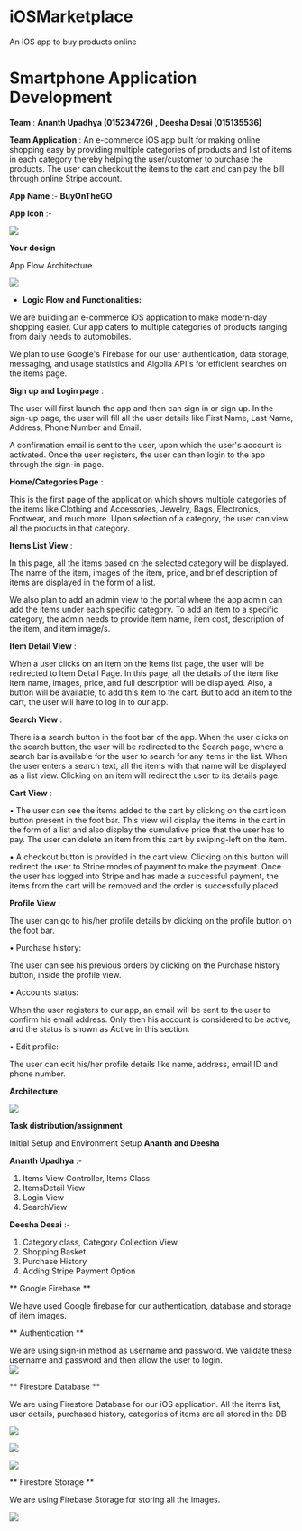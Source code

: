 # iOSMarketplace
An iOS app to buy products online

# Smartphone Application Development

**Team** : **Ananth Upadhya (015234726) , Deesha Desai (015135536)**

**Team Application** : An e-commerce iOS app built for making online shopping easy by providing multiple categories of products and list of items in each category thereby helping the user/customer to purchase the products. The user can checkout the items to the cart and can pay the bill through online Stripe account.

**App Name** :- **BuyOnTheGO**

**App Icon** :-

![](screenshots/appIcon.png)

**Your design**

App Flow Architecture

![](screenshots/appFlowArchitecture.png)

- **Logic Flow and Functionalities:**

We are building an e-commerce iOS application to make modern-day shopping easier. Our app caters to multiple categories of products ranging from daily needs to automobiles.

We plan to use Google's Firebase for our user authentication, data storage, messaging, and usage statistics and Algolia API&#39;s for efficient searches on the items page.

**Sign up and Login page** :

The user will first launch the app and then can sign in or sign up. In the sign-up page, the user will fill all the user details like First Name, Last Name, Address, Phone Number and Email.

A confirmation email is sent to the user, upon which the user&#39;s account is activated. Once the user registers, the user can then login to the app through the sign-in page.

**Home/Categories Page** :

This is the first page of the application which shows multiple categories of the items like Clothing and Accessories, Jewelry, Bags, Electronics, Footwear, and much more. Upon selection of a category, the user can view all the products in that category.

**Items List View** :

In this page, all the items based on the selected category will be displayed. The name of the item, images of the item, price, and brief description of items are displayed in the form of a list.

We also plan to add an admin view to the portal where the app admin can add the items under each specific category. To add an item to a specific category, the admin needs to provide item name, item cost, description of the item, and item image/s.

**Item Detail View** :

When a user clicks on an item on the Items list page, the user will be redirected to Item Detail Page. In this page, all the details of the item like item name, images, price, and full description will be displayed. Also, a button will be available, to add this item to the cart. But to add an item to the cart, the user will have to log in to our app.

**Search View** :

There is a search button in the foot bar of the app. When the user clicks on the search button, the user will be redirected to the Search page, where a search bar is available for the user to search for any items in the list. When the user enters a search text, all the items with that name will be displayed as a list view. Clicking on an item will redirect the user to its details page.

**Cart View** :

• The user can see the items added to the cart by clicking on the cart icon button present in the foot bar. This view will display the items in the cart in the form of a list and also display the cumulative price that the user has to pay. The user can delete an item from this cart by swiping-left on the item.

• A checkout button is provided in the cart view. Clicking on this button will redirect the user to Stripe modes of payment to make the payment. Once the user has logged into Stripe and has made a successful payment, the items from the cart will be removed and the order is successfully placed.

**Profile View** :

The user can go to his/her profile details by clicking on the profile button on the foot bar.

• Purchase history:

The user can see his previous orders by clicking on the Purchase history button, inside the profile view.

• Accounts status:

When the user registers to our app, an email will be sent to the user to confirm his email address. Only then his account is considered to be active, and the status is shown as Active in this section.

• Edit profile:

The user can edit his/her profile details like name, address, email ID and phone number.

**Architecture**

![](screenshots/architecture.png)

**Task distribution/assignment**

Initial Setup and Environment Setup **Ananth and Deesha**

**Ananth Upadhya** :-

1. Items View Controller, Items Class
2. ItemsDetail View
3. Login View
4. SearchView

**Deesha Desai** :-

1. Category class, Category Collection View
2. Shopping Basket
3. Purchase History
4. Adding Stripe Payment Option

** Google Firebase **

We have used Google firebase for our authentication, database and storage of item images.

** Authentication **
 
We are using sign-in method as username and password. We validate these username and password and then allow the user to login. </br>
![](screenshots/Authentication.PNG)</br>
	
** Firestore Database **

We are using Firestore Database for our iOS application. All the items list, user details, purchased history, categories of items are all stored in the DB</br>

![](screenshots/FirestoreDatabase.PNG)</br>

![](screenshots/FirestoreDatabase1.PNG)</br>

![](screenshots/FirestoreDatabase2.PNG)</br>

** Firestore Storage **

We are using Firebase Storage for storing all the images.</br>

![](screenshots/FirebaseStorage.PNG)</br>
